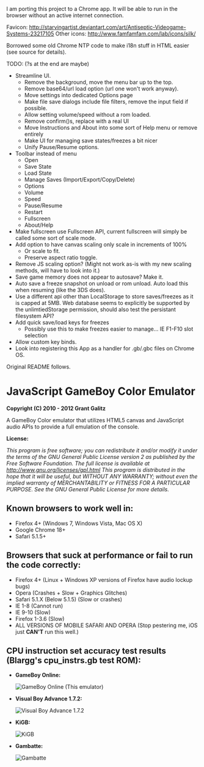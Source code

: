 I am porting this project to a Chrome app.  It will be able to run in the browser without an active internet connection.

Favicon: http://starvingartist.deviantart.com/art/Antiseptic-Videogame-Systems-23217105
Other icons: http://www.famfamfam.com/lab/icons/silk/

Borrowed some old Chrome NTP code to make i18n stuff in HTML easier (see source for details).

TODO: (?s at the end are maybe)
- Streamline UI.
  - Remove the background, move the menu bar up to the top.
  - Remove base64/url load option (url one won't work anyway).
  - Move settings into dedicated Options page
  - Make file save dialogs include file filters, remove the input field if possible.
  - Allow setting volume/speed without a rom loaded.
  - Remove confirm()s, replace with a real UI
  - Move Instructions and About into some sort of Help menu or remove entirely
  - Make UI for managing save states/freezes a bit nicer
  - Unify Pause/Resume options.
- Toolbar instead of menu
	- Open
	- Save State
	- Load State
	- Manage Saves (Import/Export/Copy/Delete)
	- Options
	- Volume
	- Speed
	- Pause/Resume
	- Restart
	- Fullscreen
	- About/Help
- Make fullscreen use Fullscreen API, current fullscreen will simply be called some sort of scale mode.
- Add option to have canvas scaling only scale in increments of 100%
	- Or scale to fit.
	- Preserve aspect ratio toggle.
- Remove JS scaling option?  (Might not work as-is with my new scaling methods, will have to look into it.)
- Save game memory does not appear to autosave?  Make it.
- Auto save a freeze snapshot on unload or rom unload.  Auto load this when resuming (like the 3DS does).
- Use a different api other than LocalStorage to store saves/freezes as it is capped at 5MB.  Web database seems to explicitly be supported by the unlimtiedStorage permission, should also test the persistant filesystem API?
- Add quick save/load keys for freezes
  - Possibly use this to make freezes easier to manage... IE F1-F10 slot selection
- Allow custom key binds.
- Look into registering this App as a handler for .gb/.gbc files on Chrome OS.

Original README follows.

JavaScript GameBoy Color Emulator
=================================

**Copyright (C) 2010 - 2012 Grant Galitz**

A GameBoy Color emulator that utilizes HTML5 canvas and JavaScript audio APIs to provide a full emulation of the console.

**License:**

*This program is free software; you can redistribute it and/or
modify it under the terms of the GNU General Public License
version 2 as published by the Free Software Foundation.
The full license is available at http://www.gnu.org/licenses/gpl.html
This program is distributed in the hope that it will be useful,
but WITHOUT ANY WARRANTY; without even the implied warranty of
MERCHANTABILITY or FITNESS FOR A PARTICULAR PURPOSE. See the
GNU General Public License for more details.*

Known browsers to work well in:
-------------------------------

* Firefox 4+ (Windows 7, Windows Vista, Mac OS X)
* Google Chrome 18+
* Safari 5.1.5+

Browsers that suck at performance or fail to run the code correctly:
--------------------------------------------------------------------

* Firefox 4+ (Linux + Windows XP versions of Firefox have audio lockup bugs)
* Opera (Crashes + Slow + Graphics Glitches)
* Safari 5.1.X (Below 5.1.5) (Slow or crashes)
* IE 1-8 (Cannot run)
* IE 9-10 (Slow)
* Firefox 1-3.6 (Slow)
* ALL VERSIONS OF MOBILE SAFARI AND OPERA (Stop pestering me, iOS just **CAN'T** run this well.)

CPU instruction set accuracy test results (Blargg's cpu_instrs.gb test ROM):
-----------------------------------------------------

* **GameBoy Online:**

	![GameBoy Online (This emulator)](http://i.imgur.com/ivs7F.png "Passes")
* **Visual Boy Advance 1.7.2:**
	
	![Visual Boy Advance 1.7.2](http://i.imgur.com/NYnYu.png "Fails")
* **KiGB:**

	![KiGB](http://i.imgur.com/eYHDH.png "Fails")
* **Gambatte:**

	![Gambatte](http://i.imgur.com/vGHFz.png "Passes")
